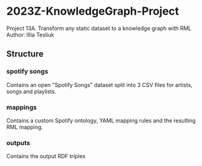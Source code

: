 # 2023Z-KnowledgeGraph-Project

<p>Project 13A. Transform any static dataset to a knowledge graph with RML<br>
Author: Illia Tesliuk</p>

## Structure

### spotify songs
<p>Contains an open "Spotify Songs" dataset split into 3 CSV files for artists, songs and playlists. </p>

### mappings
<p>Contains a custom Spotify ontology, YAML mapping rules and the resulting RML mapping.</p>

### outputs
<p>Contains the output RDF triples</p>
